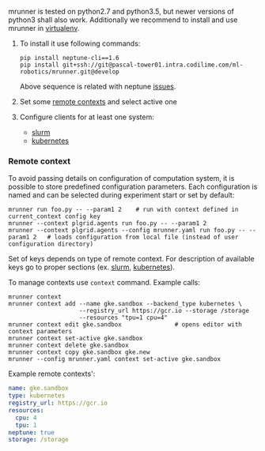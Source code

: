 mrunner is tested on python2.7 and python3.5, but newer versions
of python3 shall also work.
Additionally we recommend to install and use mrunner in
[virtualenv](http://docs.python-guide.org/en/latest/dev/virtualenvs/).

1. To install it use following commands:

   ```shell
   pip install neptune-cli==1.6
   pip install git+ssh://git@pascal-tower01.intra.codilime.com/ml-robotics/mrunner.git@develop
   ```

   Above sequence is related with neptune
   [issues](#issue-with-requirements).

1. Set some [remote contexts](#remote-context) and select active one
1. Configure clients for at least one system:
   - [slurm](#slurm)
   - [kubernetes](#kubernetes)

### Remote context

To avoid passing details on configuration of computation system, it is possible
to store predefined configuration parameters. Each configuration is named and
can be selected during experiment start or set by default:

```commandline
mrunner run foo.py -- --param1 2    # run with context defined in current_context config key
mrunner --context plgrid.agents run foo.py -- --param1 2
mrunner --context plgrid.agents --config mrunner.yaml run foo.py -- --param1 2   # loads configuration from local file (instead of user configuration directory)
```

Set of keys depends on type of remote context. For description
of available keys go to proper sections (ex. [slurm](#remote-context-keys-for-slurm),
[kubernetes](#remote-context-keys-for-kubernetes)).

To manage contexts use `context` command. Example calls:

```commandline
mrunner context
mrunner context add --name gke.sandbox --backend_type kubernetes \
                    --registry_url https://gcr.io --storage /storage
                    --resources "tpu=1 cpu=4"
mrunner context edit gke.sandbox               # opens editor with context parameters
mrunner context set-active gke.sandbox
mrunner context delete gke.sandbox
mrunner context copy gke.sandbox gke.new
mrunner --config mrunner.yaml context set-active gke.sandbox
```

Example remote contexts':

```yaml
name: gke.sandbox
type: kubernetes
registry_url: https://gcr.io
resources:
  cpu: 4
  tpu: 1
neptune: true
storage: /storage
```


